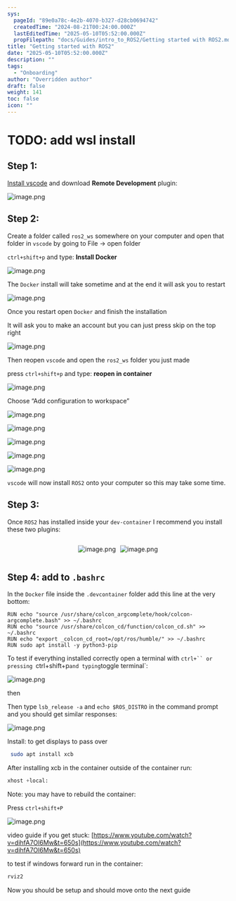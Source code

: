 ```yaml
---
sys:
  pageId: "89e0a78c-4e2b-4070-b327-d28cb0694742"
  createdTime: "2024-08-21T00:24:00.000Z"
  lastEditedTime: "2025-05-10T05:52:00.000Z"
  propFilepath: "docs/Guides/intro_to_ROS2/Getting started with ROS2.md"
title: "Getting started with ROS2"
date: "2025-05-10T05:52:00.000Z"
description: ""
tags:
  - "Onboarding"
author: "Overridden author"
draft: false
weight: 141
toc: false
icon: ""
---
```


# TODO: add wsl install

## Step 1:

[Install vscode](https://code.visualstudio.com/download) and download **Remote Development** plugin:

![image.png](https://prod-files-secure.s3.us-west-2.amazonaws.com/d518164a-d88e-44d1-a4ee-3adb3bd8bce0/efb52993-1881-4a40-b95e-6f020334f022/image.png?X-Amz-Algorithm=AWS4-HMAC-SHA256&X-Amz-Content-Sha256=UNSIGNED-PAYLOAD&X-Amz-Credential=ASIAZI2LB466SL2TIHU2%2F20250528%2Fus-west-2%2Fs3%2Faws4_request&X-Amz-Date=20250528T061305Z&X-Amz-Expires=3600&X-Amz-Security-Token=IQoJb3JpZ2luX2VjEKb%2F%2F%2F%2F%2F%2F%2F%2F%2F%2FwEaCXVzLXdlc3QtMiJHMEUCIBHMpPq%2Fe3kiRYaUPDadr2waTDbvaolSI7C3zh6k173IAiEApNtdrOWakxEsq6kXB1D9ujw3VdsV8qL%2BeNH3ReVNsxYq%2FwMIbxAAGgw2Mzc0MjMxODM4MDUiDGOS3M2VnTtoFEy3gircA9SwzuTofLMBk5YlYIzSio6clTeiSD%2BTCFHzAhDw2k1z8hlQp3IV2uTrxVHWVvtnbh3BovNm7yDljIXRve6bG%2BB9VoHz2%2Fk2KbFAs66FunEbQKehNBnv4YOrkuKRQ2wvWeXiB5Pviuz1KS%2BZhvS%2FovgrWANluPsQAFctDQqz6RrpF6PT0MAo3%2FcuInag6FzOehIcHorR0q4Xl%2B3dfLYQu9htWN%2B8sRFW9fWkH%2BX%2FevJn3qeDHu6UromL51AbX5DTnFCXiivLh4V%2FHYskJH6Y8JWYnaRJfhjzW3bke3EVF%2BzZQ5cO8U82EW1sbLl0n4Fi9JWiRVUpK9LKsaqAQFfW2H9guuGm%2FSFo2a6RxGG4NSn3JaTln%2F35vkGoQrMOHLVZsxJ6RDjz0c5jnZV5ycPwmUtVrP%2BFViJ3bHWnrGfvy1GvArMMEoJFT3RbNzKoVb1JYHvXco4qkprzxNvoaezfYd5Khl3SwVvJU2lJYfSwEGu7y29w9m7fbEAIsgDbS8KaA3mSW0sg%2Brn%2FHERVES57wL8qlsZMnEZGr133iVUtVOn0GBem9rKS8z1MBBmUjZX4DxP9e5UhdMeb%2FVSQO0gTVh%2BXOKa2YaMmD%2FfgyVHitMt4SBKdWJKKoZOVs%2BLDMMbE2sEGOqUBWPtr%2BLqFIYFOtiawOhWyDx97cfgHqbzRvnOJ6EXVub9Se83sqZiVQBJ36eTTd6eSJPALRY%2BO5lXX6JbCIa5Iop6Snq51HuTC7c33uHJipOpvfTgPAgS02sOwOJmYFLSUWOFEd6HagjK3QB18IGtiCR5XGsGgtbM5wei%2BrmvuGLzTSI1F1ZVtM6IVi%2FFIBMMNEEKdPPVpYks1myMhNcL1EjwTsZJs&X-Amz-Signature=4c718b6cd6e37c40f77bd6bb8336489fff3bea7e7e6afef122e6e01a55da9f19&X-Amz-SignedHeaders=host&x-id=GetObject)

## Step 2:

Create a folder called `ros2_ws` somewhere on your computer and open that folder in `vscode` by going to File → open folder 

`ctrl+shift+p` and type: **Install Docker**

![image.png](https://prod-files-secure.s3.us-west-2.amazonaws.com/d518164a-d88e-44d1-a4ee-3adb3bd8bce0/2269dc0e-1cd5-47ff-bceb-c04ad9b2eab0/image.png?X-Amz-Algorithm=AWS4-HMAC-SHA256&X-Amz-Content-Sha256=UNSIGNED-PAYLOAD&X-Amz-Credential=ASIAZI2LB466SL2TIHU2%2F20250528%2Fus-west-2%2Fs3%2Faws4_request&X-Amz-Date=20250528T061305Z&X-Amz-Expires=3600&X-Amz-Security-Token=IQoJb3JpZ2luX2VjEKb%2F%2F%2F%2F%2F%2F%2F%2F%2F%2FwEaCXVzLXdlc3QtMiJHMEUCIBHMpPq%2Fe3kiRYaUPDadr2waTDbvaolSI7C3zh6k173IAiEApNtdrOWakxEsq6kXB1D9ujw3VdsV8qL%2BeNH3ReVNsxYq%2FwMIbxAAGgw2Mzc0MjMxODM4MDUiDGOS3M2VnTtoFEy3gircA9SwzuTofLMBk5YlYIzSio6clTeiSD%2BTCFHzAhDw2k1z8hlQp3IV2uTrxVHWVvtnbh3BovNm7yDljIXRve6bG%2BB9VoHz2%2Fk2KbFAs66FunEbQKehNBnv4YOrkuKRQ2wvWeXiB5Pviuz1KS%2BZhvS%2FovgrWANluPsQAFctDQqz6RrpF6PT0MAo3%2FcuInag6FzOehIcHorR0q4Xl%2B3dfLYQu9htWN%2B8sRFW9fWkH%2BX%2FevJn3qeDHu6UromL51AbX5DTnFCXiivLh4V%2FHYskJH6Y8JWYnaRJfhjzW3bke3EVF%2BzZQ5cO8U82EW1sbLl0n4Fi9JWiRVUpK9LKsaqAQFfW2H9guuGm%2FSFo2a6RxGG4NSn3JaTln%2F35vkGoQrMOHLVZsxJ6RDjz0c5jnZV5ycPwmUtVrP%2BFViJ3bHWnrGfvy1GvArMMEoJFT3RbNzKoVb1JYHvXco4qkprzxNvoaezfYd5Khl3SwVvJU2lJYfSwEGu7y29w9m7fbEAIsgDbS8KaA3mSW0sg%2Brn%2FHERVES57wL8qlsZMnEZGr133iVUtVOn0GBem9rKS8z1MBBmUjZX4DxP9e5UhdMeb%2FVSQO0gTVh%2BXOKa2YaMmD%2FfgyVHitMt4SBKdWJKKoZOVs%2BLDMMbE2sEGOqUBWPtr%2BLqFIYFOtiawOhWyDx97cfgHqbzRvnOJ6EXVub9Se83sqZiVQBJ36eTTd6eSJPALRY%2BO5lXX6JbCIa5Iop6Snq51HuTC7c33uHJipOpvfTgPAgS02sOwOJmYFLSUWOFEd6HagjK3QB18IGtiCR5XGsGgtbM5wei%2BrmvuGLzTSI1F1ZVtM6IVi%2FFIBMMNEEKdPPVpYks1myMhNcL1EjwTsZJs&X-Amz-Signature=707ffd66d7d06b74c302ce7c7ac0a2ab5c174a56547da141804a71c2031d8297&X-Amz-SignedHeaders=host&x-id=GetObject)

The `Docker` install will take sometime and at the end it will ask you to restart

![image.png](https://prod-files-secure.s3.us-west-2.amazonaws.com/d518164a-d88e-44d1-a4ee-3adb3bd8bce0/ed233f78-be33-4b1f-b89c-9c346c0e961e/image.png?X-Amz-Algorithm=AWS4-HMAC-SHA256&X-Amz-Content-Sha256=UNSIGNED-PAYLOAD&X-Amz-Credential=ASIAZI2LB466SL2TIHU2%2F20250528%2Fus-west-2%2Fs3%2Faws4_request&X-Amz-Date=20250528T061305Z&X-Amz-Expires=3600&X-Amz-Security-Token=IQoJb3JpZ2luX2VjEKb%2F%2F%2F%2F%2F%2F%2F%2F%2F%2FwEaCXVzLXdlc3QtMiJHMEUCIBHMpPq%2Fe3kiRYaUPDadr2waTDbvaolSI7C3zh6k173IAiEApNtdrOWakxEsq6kXB1D9ujw3VdsV8qL%2BeNH3ReVNsxYq%2FwMIbxAAGgw2Mzc0MjMxODM4MDUiDGOS3M2VnTtoFEy3gircA9SwzuTofLMBk5YlYIzSio6clTeiSD%2BTCFHzAhDw2k1z8hlQp3IV2uTrxVHWVvtnbh3BovNm7yDljIXRve6bG%2BB9VoHz2%2Fk2KbFAs66FunEbQKehNBnv4YOrkuKRQ2wvWeXiB5Pviuz1KS%2BZhvS%2FovgrWANluPsQAFctDQqz6RrpF6PT0MAo3%2FcuInag6FzOehIcHorR0q4Xl%2B3dfLYQu9htWN%2B8sRFW9fWkH%2BX%2FevJn3qeDHu6UromL51AbX5DTnFCXiivLh4V%2FHYskJH6Y8JWYnaRJfhjzW3bke3EVF%2BzZQ5cO8U82EW1sbLl0n4Fi9JWiRVUpK9LKsaqAQFfW2H9guuGm%2FSFo2a6RxGG4NSn3JaTln%2F35vkGoQrMOHLVZsxJ6RDjz0c5jnZV5ycPwmUtVrP%2BFViJ3bHWnrGfvy1GvArMMEoJFT3RbNzKoVb1JYHvXco4qkprzxNvoaezfYd5Khl3SwVvJU2lJYfSwEGu7y29w9m7fbEAIsgDbS8KaA3mSW0sg%2Brn%2FHERVES57wL8qlsZMnEZGr133iVUtVOn0GBem9rKS8z1MBBmUjZX4DxP9e5UhdMeb%2FVSQO0gTVh%2BXOKa2YaMmD%2FfgyVHitMt4SBKdWJKKoZOVs%2BLDMMbE2sEGOqUBWPtr%2BLqFIYFOtiawOhWyDx97cfgHqbzRvnOJ6EXVub9Se83sqZiVQBJ36eTTd6eSJPALRY%2BO5lXX6JbCIa5Iop6Snq51HuTC7c33uHJipOpvfTgPAgS02sOwOJmYFLSUWOFEd6HagjK3QB18IGtiCR5XGsGgtbM5wei%2BrmvuGLzTSI1F1ZVtM6IVi%2FFIBMMNEEKdPPVpYks1myMhNcL1EjwTsZJs&X-Amz-Signature=6baab8d9217b14b0e245d2499444a717b95a4f698082152ae1e950d55fe72076&X-Amz-SignedHeaders=host&x-id=GetObject)

Once you restart open `Docker` and finish the installation

It will ask you to make an account but you can just press skip on the top right

![image.png](https://prod-files-secure.s3.us-west-2.amazonaws.com/d518164a-d88e-44d1-a4ee-3adb3bd8bce0/21010ad9-1659-4fd9-9f59-9932a09b2a3d/image.png?X-Amz-Algorithm=AWS4-HMAC-SHA256&X-Amz-Content-Sha256=UNSIGNED-PAYLOAD&X-Amz-Credential=ASIAZI2LB466SL2TIHU2%2F20250528%2Fus-west-2%2Fs3%2Faws4_request&X-Amz-Date=20250528T061305Z&X-Amz-Expires=3600&X-Amz-Security-Token=IQoJb3JpZ2luX2VjEKb%2F%2F%2F%2F%2F%2F%2F%2F%2F%2FwEaCXVzLXdlc3QtMiJHMEUCIBHMpPq%2Fe3kiRYaUPDadr2waTDbvaolSI7C3zh6k173IAiEApNtdrOWakxEsq6kXB1D9ujw3VdsV8qL%2BeNH3ReVNsxYq%2FwMIbxAAGgw2Mzc0MjMxODM4MDUiDGOS3M2VnTtoFEy3gircA9SwzuTofLMBk5YlYIzSio6clTeiSD%2BTCFHzAhDw2k1z8hlQp3IV2uTrxVHWVvtnbh3BovNm7yDljIXRve6bG%2BB9VoHz2%2Fk2KbFAs66FunEbQKehNBnv4YOrkuKRQ2wvWeXiB5Pviuz1KS%2BZhvS%2FovgrWANluPsQAFctDQqz6RrpF6PT0MAo3%2FcuInag6FzOehIcHorR0q4Xl%2B3dfLYQu9htWN%2B8sRFW9fWkH%2BX%2FevJn3qeDHu6UromL51AbX5DTnFCXiivLh4V%2FHYskJH6Y8JWYnaRJfhjzW3bke3EVF%2BzZQ5cO8U82EW1sbLl0n4Fi9JWiRVUpK9LKsaqAQFfW2H9guuGm%2FSFo2a6RxGG4NSn3JaTln%2F35vkGoQrMOHLVZsxJ6RDjz0c5jnZV5ycPwmUtVrP%2BFViJ3bHWnrGfvy1GvArMMEoJFT3RbNzKoVb1JYHvXco4qkprzxNvoaezfYd5Khl3SwVvJU2lJYfSwEGu7y29w9m7fbEAIsgDbS8KaA3mSW0sg%2Brn%2FHERVES57wL8qlsZMnEZGr133iVUtVOn0GBem9rKS8z1MBBmUjZX4DxP9e5UhdMeb%2FVSQO0gTVh%2BXOKa2YaMmD%2FfgyVHitMt4SBKdWJKKoZOVs%2BLDMMbE2sEGOqUBWPtr%2BLqFIYFOtiawOhWyDx97cfgHqbzRvnOJ6EXVub9Se83sqZiVQBJ36eTTd6eSJPALRY%2BO5lXX6JbCIa5Iop6Snq51HuTC7c33uHJipOpvfTgPAgS02sOwOJmYFLSUWOFEd6HagjK3QB18IGtiCR5XGsGgtbM5wei%2BrmvuGLzTSI1F1ZVtM6IVi%2FFIBMMNEEKdPPVpYks1myMhNcL1EjwTsZJs&X-Amz-Signature=e10a89027a52a885b006e470806accc6ffc56e2575aedb703b53080d80345897&X-Amz-SignedHeaders=host&x-id=GetObject)

Then reopen `vscode` and open the `ros2_ws` folder you just made

press `ctrl+shift+p` and type: **reopen in container**

![image.png](https://prod-files-secure.s3.us-west-2.amazonaws.com/d518164a-d88e-44d1-a4ee-3adb3bd8bce0/4e93b8c2-41ad-488c-8095-c74205196118/image.png?X-Amz-Algorithm=AWS4-HMAC-SHA256&X-Amz-Content-Sha256=UNSIGNED-PAYLOAD&X-Amz-Credential=ASIAZI2LB466SL2TIHU2%2F20250528%2Fus-west-2%2Fs3%2Faws4_request&X-Amz-Date=20250528T061305Z&X-Amz-Expires=3600&X-Amz-Security-Token=IQoJb3JpZ2luX2VjEKb%2F%2F%2F%2F%2F%2F%2F%2F%2F%2FwEaCXVzLXdlc3QtMiJHMEUCIBHMpPq%2Fe3kiRYaUPDadr2waTDbvaolSI7C3zh6k173IAiEApNtdrOWakxEsq6kXB1D9ujw3VdsV8qL%2BeNH3ReVNsxYq%2FwMIbxAAGgw2Mzc0MjMxODM4MDUiDGOS3M2VnTtoFEy3gircA9SwzuTofLMBk5YlYIzSio6clTeiSD%2BTCFHzAhDw2k1z8hlQp3IV2uTrxVHWVvtnbh3BovNm7yDljIXRve6bG%2BB9VoHz2%2Fk2KbFAs66FunEbQKehNBnv4YOrkuKRQ2wvWeXiB5Pviuz1KS%2BZhvS%2FovgrWANluPsQAFctDQqz6RrpF6PT0MAo3%2FcuInag6FzOehIcHorR0q4Xl%2B3dfLYQu9htWN%2B8sRFW9fWkH%2BX%2FevJn3qeDHu6UromL51AbX5DTnFCXiivLh4V%2FHYskJH6Y8JWYnaRJfhjzW3bke3EVF%2BzZQ5cO8U82EW1sbLl0n4Fi9JWiRVUpK9LKsaqAQFfW2H9guuGm%2FSFo2a6RxGG4NSn3JaTln%2F35vkGoQrMOHLVZsxJ6RDjz0c5jnZV5ycPwmUtVrP%2BFViJ3bHWnrGfvy1GvArMMEoJFT3RbNzKoVb1JYHvXco4qkprzxNvoaezfYd5Khl3SwVvJU2lJYfSwEGu7y29w9m7fbEAIsgDbS8KaA3mSW0sg%2Brn%2FHERVES57wL8qlsZMnEZGr133iVUtVOn0GBem9rKS8z1MBBmUjZX4DxP9e5UhdMeb%2FVSQO0gTVh%2BXOKa2YaMmD%2FfgyVHitMt4SBKdWJKKoZOVs%2BLDMMbE2sEGOqUBWPtr%2BLqFIYFOtiawOhWyDx97cfgHqbzRvnOJ6EXVub9Se83sqZiVQBJ36eTTd6eSJPALRY%2BO5lXX6JbCIa5Iop6Snq51HuTC7c33uHJipOpvfTgPAgS02sOwOJmYFLSUWOFEd6HagjK3QB18IGtiCR5XGsGgtbM5wei%2BrmvuGLzTSI1F1ZVtM6IVi%2FFIBMMNEEKdPPVpYks1myMhNcL1EjwTsZJs&X-Amz-Signature=29c3e2e5ba8558722583352d48db44a5ab5b9db14424daa935d85e40ba329dce&X-Amz-SignedHeaders=host&x-id=GetObject)

Choose “Add configuration to workspace”

![image.png](https://prod-files-secure.s3.us-west-2.amazonaws.com/d518164a-d88e-44d1-a4ee-3adb3bd8bce0/9560b282-5060-4989-ba37-97e7b2c22476/image.png?X-Amz-Algorithm=AWS4-HMAC-SHA256&X-Amz-Content-Sha256=UNSIGNED-PAYLOAD&X-Amz-Credential=ASIAZI2LB466SL2TIHU2%2F20250528%2Fus-west-2%2Fs3%2Faws4_request&X-Amz-Date=20250528T061305Z&X-Amz-Expires=3600&X-Amz-Security-Token=IQoJb3JpZ2luX2VjEKb%2F%2F%2F%2F%2F%2F%2F%2F%2F%2FwEaCXVzLXdlc3QtMiJHMEUCIBHMpPq%2Fe3kiRYaUPDadr2waTDbvaolSI7C3zh6k173IAiEApNtdrOWakxEsq6kXB1D9ujw3VdsV8qL%2BeNH3ReVNsxYq%2FwMIbxAAGgw2Mzc0MjMxODM4MDUiDGOS3M2VnTtoFEy3gircA9SwzuTofLMBk5YlYIzSio6clTeiSD%2BTCFHzAhDw2k1z8hlQp3IV2uTrxVHWVvtnbh3BovNm7yDljIXRve6bG%2BB9VoHz2%2Fk2KbFAs66FunEbQKehNBnv4YOrkuKRQ2wvWeXiB5Pviuz1KS%2BZhvS%2FovgrWANluPsQAFctDQqz6RrpF6PT0MAo3%2FcuInag6FzOehIcHorR0q4Xl%2B3dfLYQu9htWN%2B8sRFW9fWkH%2BX%2FevJn3qeDHu6UromL51AbX5DTnFCXiivLh4V%2FHYskJH6Y8JWYnaRJfhjzW3bke3EVF%2BzZQ5cO8U82EW1sbLl0n4Fi9JWiRVUpK9LKsaqAQFfW2H9guuGm%2FSFo2a6RxGG4NSn3JaTln%2F35vkGoQrMOHLVZsxJ6RDjz0c5jnZV5ycPwmUtVrP%2BFViJ3bHWnrGfvy1GvArMMEoJFT3RbNzKoVb1JYHvXco4qkprzxNvoaezfYd5Khl3SwVvJU2lJYfSwEGu7y29w9m7fbEAIsgDbS8KaA3mSW0sg%2Brn%2FHERVES57wL8qlsZMnEZGr133iVUtVOn0GBem9rKS8z1MBBmUjZX4DxP9e5UhdMeb%2FVSQO0gTVh%2BXOKa2YaMmD%2FfgyVHitMt4SBKdWJKKoZOVs%2BLDMMbE2sEGOqUBWPtr%2BLqFIYFOtiawOhWyDx97cfgHqbzRvnOJ6EXVub9Se83sqZiVQBJ36eTTd6eSJPALRY%2BO5lXX6JbCIa5Iop6Snq51HuTC7c33uHJipOpvfTgPAgS02sOwOJmYFLSUWOFEd6HagjK3QB18IGtiCR5XGsGgtbM5wei%2BrmvuGLzTSI1F1ZVtM6IVi%2FFIBMMNEEKdPPVpYks1myMhNcL1EjwTsZJs&X-Amz-Signature=81bc6fa71713b9d7a2dea58480300da0330f5154aafcfe2b0995d3be3d56b5ad&X-Amz-SignedHeaders=host&x-id=GetObject)

![image.png](https://prod-files-secure.s3.us-west-2.amazonaws.com/d518164a-d88e-44d1-a4ee-3adb3bd8bce0/2ee63f81-886b-48e8-a553-dc6e5eac99e4/image.png?X-Amz-Algorithm=AWS4-HMAC-SHA256&X-Amz-Content-Sha256=UNSIGNED-PAYLOAD&X-Amz-Credential=ASIAZI2LB466SL2TIHU2%2F20250528%2Fus-west-2%2Fs3%2Faws4_request&X-Amz-Date=20250528T061305Z&X-Amz-Expires=3600&X-Amz-Security-Token=IQoJb3JpZ2luX2VjEKb%2F%2F%2F%2F%2F%2F%2F%2F%2F%2FwEaCXVzLXdlc3QtMiJHMEUCIBHMpPq%2Fe3kiRYaUPDadr2waTDbvaolSI7C3zh6k173IAiEApNtdrOWakxEsq6kXB1D9ujw3VdsV8qL%2BeNH3ReVNsxYq%2FwMIbxAAGgw2Mzc0MjMxODM4MDUiDGOS3M2VnTtoFEy3gircA9SwzuTofLMBk5YlYIzSio6clTeiSD%2BTCFHzAhDw2k1z8hlQp3IV2uTrxVHWVvtnbh3BovNm7yDljIXRve6bG%2BB9VoHz2%2Fk2KbFAs66FunEbQKehNBnv4YOrkuKRQ2wvWeXiB5Pviuz1KS%2BZhvS%2FovgrWANluPsQAFctDQqz6RrpF6PT0MAo3%2FcuInag6FzOehIcHorR0q4Xl%2B3dfLYQu9htWN%2B8sRFW9fWkH%2BX%2FevJn3qeDHu6UromL51AbX5DTnFCXiivLh4V%2FHYskJH6Y8JWYnaRJfhjzW3bke3EVF%2BzZQ5cO8U82EW1sbLl0n4Fi9JWiRVUpK9LKsaqAQFfW2H9guuGm%2FSFo2a6RxGG4NSn3JaTln%2F35vkGoQrMOHLVZsxJ6RDjz0c5jnZV5ycPwmUtVrP%2BFViJ3bHWnrGfvy1GvArMMEoJFT3RbNzKoVb1JYHvXco4qkprzxNvoaezfYd5Khl3SwVvJU2lJYfSwEGu7y29w9m7fbEAIsgDbS8KaA3mSW0sg%2Brn%2FHERVES57wL8qlsZMnEZGr133iVUtVOn0GBem9rKS8z1MBBmUjZX4DxP9e5UhdMeb%2FVSQO0gTVh%2BXOKa2YaMmD%2FfgyVHitMt4SBKdWJKKoZOVs%2BLDMMbE2sEGOqUBWPtr%2BLqFIYFOtiawOhWyDx97cfgHqbzRvnOJ6EXVub9Se83sqZiVQBJ36eTTd6eSJPALRY%2BO5lXX6JbCIa5Iop6Snq51HuTC7c33uHJipOpvfTgPAgS02sOwOJmYFLSUWOFEd6HagjK3QB18IGtiCR5XGsGgtbM5wei%2BrmvuGLzTSI1F1ZVtM6IVi%2FFIBMMNEEKdPPVpYks1myMhNcL1EjwTsZJs&X-Amz-Signature=fb4988e368b0868a086d552456c20416c163225f981a87f6b356426b97b054c0&X-Amz-SignedHeaders=host&x-id=GetObject)

![image.png](https://prod-files-secure.s3.us-west-2.amazonaws.com/d518164a-d88e-44d1-a4ee-3adb3bd8bce0/ae1580b2-b048-407e-aed9-b584224a7a04/image.png?X-Amz-Algorithm=AWS4-HMAC-SHA256&X-Amz-Content-Sha256=UNSIGNED-PAYLOAD&X-Amz-Credential=ASIAZI2LB466SL2TIHU2%2F20250528%2Fus-west-2%2Fs3%2Faws4_request&X-Amz-Date=20250528T061305Z&X-Amz-Expires=3600&X-Amz-Security-Token=IQoJb3JpZ2luX2VjEKb%2F%2F%2F%2F%2F%2F%2F%2F%2F%2FwEaCXVzLXdlc3QtMiJHMEUCIBHMpPq%2Fe3kiRYaUPDadr2waTDbvaolSI7C3zh6k173IAiEApNtdrOWakxEsq6kXB1D9ujw3VdsV8qL%2BeNH3ReVNsxYq%2FwMIbxAAGgw2Mzc0MjMxODM4MDUiDGOS3M2VnTtoFEy3gircA9SwzuTofLMBk5YlYIzSio6clTeiSD%2BTCFHzAhDw2k1z8hlQp3IV2uTrxVHWVvtnbh3BovNm7yDljIXRve6bG%2BB9VoHz2%2Fk2KbFAs66FunEbQKehNBnv4YOrkuKRQ2wvWeXiB5Pviuz1KS%2BZhvS%2FovgrWANluPsQAFctDQqz6RrpF6PT0MAo3%2FcuInag6FzOehIcHorR0q4Xl%2B3dfLYQu9htWN%2B8sRFW9fWkH%2BX%2FevJn3qeDHu6UromL51AbX5DTnFCXiivLh4V%2FHYskJH6Y8JWYnaRJfhjzW3bke3EVF%2BzZQ5cO8U82EW1sbLl0n4Fi9JWiRVUpK9LKsaqAQFfW2H9guuGm%2FSFo2a6RxGG4NSn3JaTln%2F35vkGoQrMOHLVZsxJ6RDjz0c5jnZV5ycPwmUtVrP%2BFViJ3bHWnrGfvy1GvArMMEoJFT3RbNzKoVb1JYHvXco4qkprzxNvoaezfYd5Khl3SwVvJU2lJYfSwEGu7y29w9m7fbEAIsgDbS8KaA3mSW0sg%2Brn%2FHERVES57wL8qlsZMnEZGr133iVUtVOn0GBem9rKS8z1MBBmUjZX4DxP9e5UhdMeb%2FVSQO0gTVh%2BXOKa2YaMmD%2FfgyVHitMt4SBKdWJKKoZOVs%2BLDMMbE2sEGOqUBWPtr%2BLqFIYFOtiawOhWyDx97cfgHqbzRvnOJ6EXVub9Se83sqZiVQBJ36eTTd6eSJPALRY%2BO5lXX6JbCIa5Iop6Snq51HuTC7c33uHJipOpvfTgPAgS02sOwOJmYFLSUWOFEd6HagjK3QB18IGtiCR5XGsGgtbM5wei%2BrmvuGLzTSI1F1ZVtM6IVi%2FFIBMMNEEKdPPVpYks1myMhNcL1EjwTsZJs&X-Amz-Signature=cbbcd62ca444e0ecb1d9dca9db608528b0909f38fd8e3665257dfd3ea39e2b7e&X-Amz-SignedHeaders=host&x-id=GetObject)

![image.png](https://prod-files-secure.s3.us-west-2.amazonaws.com/d518164a-d88e-44d1-a4ee-3adb3bd8bce0/53255b28-f75e-430f-b9e3-c0ac8577e42b/image.png?X-Amz-Algorithm=AWS4-HMAC-SHA256&X-Amz-Content-Sha256=UNSIGNED-PAYLOAD&X-Amz-Credential=ASIAZI2LB466SL2TIHU2%2F20250528%2Fus-west-2%2Fs3%2Faws4_request&X-Amz-Date=20250528T061305Z&X-Amz-Expires=3600&X-Amz-Security-Token=IQoJb3JpZ2luX2VjEKb%2F%2F%2F%2F%2F%2F%2F%2F%2F%2FwEaCXVzLXdlc3QtMiJHMEUCIBHMpPq%2Fe3kiRYaUPDadr2waTDbvaolSI7C3zh6k173IAiEApNtdrOWakxEsq6kXB1D9ujw3VdsV8qL%2BeNH3ReVNsxYq%2FwMIbxAAGgw2Mzc0MjMxODM4MDUiDGOS3M2VnTtoFEy3gircA9SwzuTofLMBk5YlYIzSio6clTeiSD%2BTCFHzAhDw2k1z8hlQp3IV2uTrxVHWVvtnbh3BovNm7yDljIXRve6bG%2BB9VoHz2%2Fk2KbFAs66FunEbQKehNBnv4YOrkuKRQ2wvWeXiB5Pviuz1KS%2BZhvS%2FovgrWANluPsQAFctDQqz6RrpF6PT0MAo3%2FcuInag6FzOehIcHorR0q4Xl%2B3dfLYQu9htWN%2B8sRFW9fWkH%2BX%2FevJn3qeDHu6UromL51AbX5DTnFCXiivLh4V%2FHYskJH6Y8JWYnaRJfhjzW3bke3EVF%2BzZQ5cO8U82EW1sbLl0n4Fi9JWiRVUpK9LKsaqAQFfW2H9guuGm%2FSFo2a6RxGG4NSn3JaTln%2F35vkGoQrMOHLVZsxJ6RDjz0c5jnZV5ycPwmUtVrP%2BFViJ3bHWnrGfvy1GvArMMEoJFT3RbNzKoVb1JYHvXco4qkprzxNvoaezfYd5Khl3SwVvJU2lJYfSwEGu7y29w9m7fbEAIsgDbS8KaA3mSW0sg%2Brn%2FHERVES57wL8qlsZMnEZGr133iVUtVOn0GBem9rKS8z1MBBmUjZX4DxP9e5UhdMeb%2FVSQO0gTVh%2BXOKa2YaMmD%2FfgyVHitMt4SBKdWJKKoZOVs%2BLDMMbE2sEGOqUBWPtr%2BLqFIYFOtiawOhWyDx97cfgHqbzRvnOJ6EXVub9Se83sqZiVQBJ36eTTd6eSJPALRY%2BO5lXX6JbCIa5Iop6Snq51HuTC7c33uHJipOpvfTgPAgS02sOwOJmYFLSUWOFEd6HagjK3QB18IGtiCR5XGsGgtbM5wei%2BrmvuGLzTSI1F1ZVtM6IVi%2FFIBMMNEEKdPPVpYks1myMhNcL1EjwTsZJs&X-Amz-Signature=e11addf0fa1d6416c690a06afa6a269356b55b1ec37e7b80d111aa5a60eb11a2&X-Amz-SignedHeaders=host&x-id=GetObject)

![image.png](https://prod-files-secure.s3.us-west-2.amazonaws.com/d518164a-d88e-44d1-a4ee-3adb3bd8bce0/7c562767-5af9-4ffb-97d1-327bcdf4ee00/image.png?X-Amz-Algorithm=AWS4-HMAC-SHA256&X-Amz-Content-Sha256=UNSIGNED-PAYLOAD&X-Amz-Credential=ASIAZI2LB466SL2TIHU2%2F20250528%2Fus-west-2%2Fs3%2Faws4_request&X-Amz-Date=20250528T061305Z&X-Amz-Expires=3600&X-Amz-Security-Token=IQoJb3JpZ2luX2VjEKb%2F%2F%2F%2F%2F%2F%2F%2F%2F%2FwEaCXVzLXdlc3QtMiJHMEUCIBHMpPq%2Fe3kiRYaUPDadr2waTDbvaolSI7C3zh6k173IAiEApNtdrOWakxEsq6kXB1D9ujw3VdsV8qL%2BeNH3ReVNsxYq%2FwMIbxAAGgw2Mzc0MjMxODM4MDUiDGOS3M2VnTtoFEy3gircA9SwzuTofLMBk5YlYIzSio6clTeiSD%2BTCFHzAhDw2k1z8hlQp3IV2uTrxVHWVvtnbh3BovNm7yDljIXRve6bG%2BB9VoHz2%2Fk2KbFAs66FunEbQKehNBnv4YOrkuKRQ2wvWeXiB5Pviuz1KS%2BZhvS%2FovgrWANluPsQAFctDQqz6RrpF6PT0MAo3%2FcuInag6FzOehIcHorR0q4Xl%2B3dfLYQu9htWN%2B8sRFW9fWkH%2BX%2FevJn3qeDHu6UromL51AbX5DTnFCXiivLh4V%2FHYskJH6Y8JWYnaRJfhjzW3bke3EVF%2BzZQ5cO8U82EW1sbLl0n4Fi9JWiRVUpK9LKsaqAQFfW2H9guuGm%2FSFo2a6RxGG4NSn3JaTln%2F35vkGoQrMOHLVZsxJ6RDjz0c5jnZV5ycPwmUtVrP%2BFViJ3bHWnrGfvy1GvArMMEoJFT3RbNzKoVb1JYHvXco4qkprzxNvoaezfYd5Khl3SwVvJU2lJYfSwEGu7y29w9m7fbEAIsgDbS8KaA3mSW0sg%2Brn%2FHERVES57wL8qlsZMnEZGr133iVUtVOn0GBem9rKS8z1MBBmUjZX4DxP9e5UhdMeb%2FVSQO0gTVh%2BXOKa2YaMmD%2FfgyVHitMt4SBKdWJKKoZOVs%2BLDMMbE2sEGOqUBWPtr%2BLqFIYFOtiawOhWyDx97cfgHqbzRvnOJ6EXVub9Se83sqZiVQBJ36eTTd6eSJPALRY%2BO5lXX6JbCIa5Iop6Snq51HuTC7c33uHJipOpvfTgPAgS02sOwOJmYFLSUWOFEd6HagjK3QB18IGtiCR5XGsGgtbM5wei%2BrmvuGLzTSI1F1ZVtM6IVi%2FFIBMMNEEKdPPVpYks1myMhNcL1EjwTsZJs&X-Amz-Signature=5a9ff064d6c33aa32d33b222ffc2b1784a2e9944951586ad5f17910d9db9a9ab&X-Amz-SignedHeaders=host&x-id=GetObject)

`vscode` will now install `ROS2` onto your computer so this may take some time.

## Step 3:

Once `ROS2` has installed inside your `dev-container` I recommend you install these two plugins:

<div style="display: flex;flex-direction: row; column-gap:10px; max-width: 630px;justify-content: center;">
<div>

![image.png](https://prod-files-secure.s3.us-west-2.amazonaws.com/d518164a-d88e-44d1-a4ee-3adb3bd8bce0/3fc3d550-5a54-4ba1-ba6b-faa01cdb7369/image.png?X-Amz-Algorithm=AWS4-HMAC-SHA256&X-Amz-Content-Sha256=UNSIGNED-PAYLOAD&X-Amz-Credential=ASIAZI2LB4665F56WFRR%2F20250528%2Fus-west-2%2Fs3%2Faws4_request&X-Amz-Date=20250528T061309Z&X-Amz-Expires=3600&X-Amz-Security-Token=IQoJb3JpZ2luX2VjEKb%2F%2F%2F%2F%2F%2F%2F%2F%2F%2FwEaCXVzLXdlc3QtMiJHMEUCIEykS01plYqVaqf46yaBeK419l7EZnihF7lcFPQKCunpAiEAl%2FW6r1Zvf90GCpvsQQ26IvJeNZO2tYX11rLrk8p1A%2BYq%2FwMIbxAAGgw2Mzc0MjMxODM4MDUiDHYGiFhb5C0ld4ySGSrcA20TK%2FdkVeLOvinTOA2XcXV9ewlmj9pN1CNqsLqJ9YUeVtx17N7hcPv4fErjmy9NURqM49nNY0hCGdcZbpFSjD0oVZImwSez6apSE1390AYtR7zkwH%2B3XqRI8gU%2FAGX0%2BmXCEeLj0qtIgAU4TuZk3jeSh%2FY%2Fvvhgb%2Fl4Fnb9r8aqfA%2FYVE0rdzakZtwy68t2fRBOerUr39FbXXXaDLVDgAEw2U%2FALTyC4MREDA1Wj%2BtQ7KEgOUZAJOKybrV2dWaMc9BaTRgASiX%2FEzdljf4rWCI5dMv6fJ1BhsekbyglfamknbZjBCsiMcM%2FDu%2FESCxEsAlwXps99WbT5eDyF9TYFgOqECtGJHpmHHbNiVwyEFmn9hEDzICzdDEj9kykTYN89cPnp3BXLZMtEsj1vmwfTTsjw5cmsDC0pnqWstPCBXlO9TQZ4adY2dXAMoJlmtsc4Gt5qQJnzP2D4un3DdcSH0FNEg7rFC8QTUsUiTop3GqAAEIrRZa1lQgcdO6epNqeFqP4%2F%2FWkbXGDUDkeDV0sLhpTbom9%2F63k8jNzU44YC0xdPz8cWUMq15swLHsnxOyRY5TCaq3GvZPyHuOTnxvmLMWwJwjh2b1mMdVGVIhx83Er4gmCBpRC%2BsUBlpKdMLLD2sEGOqUB0WuVvrk2urPYOrn8QAOxzjDaB0p0igcnR%2FuCKbsrgqVPodNL%2BWXECaVhmroHUVSqW1D4WNT9oMKfcXxzU0B9spC9G3VCFuHBEGWWucSAwp4Ut1mg%2BrrrMthATyKDrqQ84PDRvqoayG425u7RRecl6nzABAFVgIozxLvYN6oaLYzmI5RmouO99xRQ55tPg8b8EYqF2eoOSOrAjiNoJO2aDp%2FIEoyu&X-Amz-Signature=71dba471560b453cc34ecacf8cb36d58c52931130d760fed20df3563ce21c99d&X-Amz-SignedHeaders=host&x-id=GetObject)

</div>
<div>

![image.png](https://prod-files-secure.s3.us-west-2.amazonaws.com/d518164a-d88e-44d1-a4ee-3adb3bd8bce0/d994cc66-13c2-4093-a5a3-f84cf4601a82/image.png?X-Amz-Algorithm=AWS4-HMAC-SHA256&X-Amz-Content-Sha256=UNSIGNED-PAYLOAD&X-Amz-Credential=ASIAZI2LB466TQM7GOVH%2F20250528%2Fus-west-2%2Fs3%2Faws4_request&X-Amz-Date=20250528T061309Z&X-Amz-Expires=3600&X-Amz-Security-Token=IQoJb3JpZ2luX2VjEKb%2F%2F%2F%2F%2F%2F%2F%2F%2F%2FwEaCXVzLXdlc3QtMiJGMEQCIEEnoh2bFSa15VOmXt1Lx5W3%2FSe7%2BhpFlVSLL1VKRF%2B0AiBoQbC%2FRjdJH7xOC8cves%2Fm0czNW8RZqSaAZAv8zV81uyr%2FAwhvEAAaDDYzNzQyMzE4MzgwNSIM6FRh44avBLdeYMgyKtwDhAs4s%2BFVxs5wlHpqfaQGvvKYUSRxeTtDAA2Y1gM25hjTevCxrYnUl4nE6qWGIrmk4u8iEoAwwuM4gbNoYSIZhkGKMl5B0yq3ClPknFZYBbwx%2FRpNRXi5FZk85DD5yyvlrXvWMv9oT4WVGeC3fRHnmHQFPqfg%2BK2sNTj%2BGaSNUmdq11K8GXUqANr72luDYcWFlqiM%2Blnzl7HPYbv1%2Bvwrux3rAydvzRB5YcYrnTsr09XPJ6P4PkE1YdT1ILnXsFBU1Z6rwnV1FxEFxzxBeSdG3lPuTqDDR3fyc4cbXWM42WIKQV5Zqk2q3mmEC1VE1H7tl%2BGkPwxESKsAh%2F68FQpMsVaQ078fxsf2HDjRkIADmXR%2FyoPrviDnd2gr4xNkZGX1QlAe6AQL281keaK9CyOedKG2VApMHifRXcA34vEeJMvTUhrzPQ3lg1CaCLmQ%2FayJhvJKlR1mWts0sk4vu1ovpTXjVcWfby5%2FrrVUnGjhm0jgVY2tVBys2gtL0mr%2F4O7d6892VIXrz11Y44ypVDQqV4IjLGyAJ7Xm8ohJBjqoFLuat6Yio%2F84LlDkkYw35ihhv9T7doARARR4VXJbak33YR1zzzyoo3xrx1%2Bqg8MjqarIc9itSodH3OUUG3wwxcTawQY6pgGdfOrchAa7Rflz9ZPPlUWBwsORRufM6lwn%2FTOu%2Bl8OhX%2FLY6v8ZFYp9AlLnQWngxtLFnSUcP254xvQ46vOD0siSwII1Q9b6YOpu8w77YEg%2F%2F9CmU3rKgtRXASamde9iPNW7PhpiXnbjqGf%2F9m4YYW8dE9uFFzyaeTW2eFzqQzJdUkfRBT1cPy%2BL0v7bQY08GvkBfgI%2BtMgZXJVJuLEcHsIMwkfJh6v&X-Amz-Signature=6c9411497b4a9babbd95557bbb391ccd0250a29054f7e849930ca6127907842d&X-Amz-SignedHeaders=host&x-id=GetObject)

</div>
</div>

## Step 4: add to `.bashrc`

In the `Docker` file inside the `.devcontainer` folder add this line at the very bottom: 

```docker
RUN echo "source /usr/share/colcon_argcomplete/hook/colcon-argcomplete.bash" >> ~/.bashrc
RUN echo "source /usr/share/colcon_cd/function/colcon_cd.sh" >> ~/.bashrc
RUN echo "export _colcon_cd_root=/opt/ros/humble/" >> ~/.bashrc
RUN sudo apt install -y python3-pip 
```

To test if everything installed correctly open a terminal with `ctrl+`` or pressing `ctrl+shift+p` and typing `toggle terminal`:

![image.png](https://prod-files-secure.s3.us-west-2.amazonaws.com/d518164a-d88e-44d1-a4ee-3adb3bd8bce0/6a4943d8-b04e-4c02-9a58-775f3384d1a5/image.png?X-Amz-Algorithm=AWS4-HMAC-SHA256&X-Amz-Content-Sha256=UNSIGNED-PAYLOAD&X-Amz-Credential=ASIAZI2LB466SL2TIHU2%2F20250528%2Fus-west-2%2Fs3%2Faws4_request&X-Amz-Date=20250528T061305Z&X-Amz-Expires=3600&X-Amz-Security-Token=IQoJb3JpZ2luX2VjEKb%2F%2F%2F%2F%2F%2F%2F%2F%2F%2FwEaCXVzLXdlc3QtMiJHMEUCIBHMpPq%2Fe3kiRYaUPDadr2waTDbvaolSI7C3zh6k173IAiEApNtdrOWakxEsq6kXB1D9ujw3VdsV8qL%2BeNH3ReVNsxYq%2FwMIbxAAGgw2Mzc0MjMxODM4MDUiDGOS3M2VnTtoFEy3gircA9SwzuTofLMBk5YlYIzSio6clTeiSD%2BTCFHzAhDw2k1z8hlQp3IV2uTrxVHWVvtnbh3BovNm7yDljIXRve6bG%2BB9VoHz2%2Fk2KbFAs66FunEbQKehNBnv4YOrkuKRQ2wvWeXiB5Pviuz1KS%2BZhvS%2FovgrWANluPsQAFctDQqz6RrpF6PT0MAo3%2FcuInag6FzOehIcHorR0q4Xl%2B3dfLYQu9htWN%2B8sRFW9fWkH%2BX%2FevJn3qeDHu6UromL51AbX5DTnFCXiivLh4V%2FHYskJH6Y8JWYnaRJfhjzW3bke3EVF%2BzZQ5cO8U82EW1sbLl0n4Fi9JWiRVUpK9LKsaqAQFfW2H9guuGm%2FSFo2a6RxGG4NSn3JaTln%2F35vkGoQrMOHLVZsxJ6RDjz0c5jnZV5ycPwmUtVrP%2BFViJ3bHWnrGfvy1GvArMMEoJFT3RbNzKoVb1JYHvXco4qkprzxNvoaezfYd5Khl3SwVvJU2lJYfSwEGu7y29w9m7fbEAIsgDbS8KaA3mSW0sg%2Brn%2FHERVES57wL8qlsZMnEZGr133iVUtVOn0GBem9rKS8z1MBBmUjZX4DxP9e5UhdMeb%2FVSQO0gTVh%2BXOKa2YaMmD%2FfgyVHitMt4SBKdWJKKoZOVs%2BLDMMbE2sEGOqUBWPtr%2BLqFIYFOtiawOhWyDx97cfgHqbzRvnOJ6EXVub9Se83sqZiVQBJ36eTTd6eSJPALRY%2BO5lXX6JbCIa5Iop6Snq51HuTC7c33uHJipOpvfTgPAgS02sOwOJmYFLSUWOFEd6HagjK3QB18IGtiCR5XGsGgtbM5wei%2BrmvuGLzTSI1F1ZVtM6IVi%2FFIBMMNEEKdPPVpYks1myMhNcL1EjwTsZJs&X-Amz-Signature=bde9848903add4350d898f58a2b484e07a725541b6d4c449923d55023896a8e0&X-Amz-SignedHeaders=host&x-id=GetObject)

then 

Then type `lsb_release -a` and `echo $ROS_DISTRO` in the command prompt and you should get similar responses:

![image.png](https://prod-files-secure.s3.us-west-2.amazonaws.com/d518164a-d88e-44d1-a4ee-3adb3bd8bce0/3e635dec-a805-4e85-8b9e-d000e5b71a4e/image.png?X-Amz-Algorithm=AWS4-HMAC-SHA256&X-Amz-Content-Sha256=UNSIGNED-PAYLOAD&X-Amz-Credential=ASIAZI2LB466SL2TIHU2%2F20250528%2Fus-west-2%2Fs3%2Faws4_request&X-Amz-Date=20250528T061305Z&X-Amz-Expires=3600&X-Amz-Security-Token=IQoJb3JpZ2luX2VjEKb%2F%2F%2F%2F%2F%2F%2F%2F%2F%2FwEaCXVzLXdlc3QtMiJHMEUCIBHMpPq%2Fe3kiRYaUPDadr2waTDbvaolSI7C3zh6k173IAiEApNtdrOWakxEsq6kXB1D9ujw3VdsV8qL%2BeNH3ReVNsxYq%2FwMIbxAAGgw2Mzc0MjMxODM4MDUiDGOS3M2VnTtoFEy3gircA9SwzuTofLMBk5YlYIzSio6clTeiSD%2BTCFHzAhDw2k1z8hlQp3IV2uTrxVHWVvtnbh3BovNm7yDljIXRve6bG%2BB9VoHz2%2Fk2KbFAs66FunEbQKehNBnv4YOrkuKRQ2wvWeXiB5Pviuz1KS%2BZhvS%2FovgrWANluPsQAFctDQqz6RrpF6PT0MAo3%2FcuInag6FzOehIcHorR0q4Xl%2B3dfLYQu9htWN%2B8sRFW9fWkH%2BX%2FevJn3qeDHu6UromL51AbX5DTnFCXiivLh4V%2FHYskJH6Y8JWYnaRJfhjzW3bke3EVF%2BzZQ5cO8U82EW1sbLl0n4Fi9JWiRVUpK9LKsaqAQFfW2H9guuGm%2FSFo2a6RxGG4NSn3JaTln%2F35vkGoQrMOHLVZsxJ6RDjz0c5jnZV5ycPwmUtVrP%2BFViJ3bHWnrGfvy1GvArMMEoJFT3RbNzKoVb1JYHvXco4qkprzxNvoaezfYd5Khl3SwVvJU2lJYfSwEGu7y29w9m7fbEAIsgDbS8KaA3mSW0sg%2Brn%2FHERVES57wL8qlsZMnEZGr133iVUtVOn0GBem9rKS8z1MBBmUjZX4DxP9e5UhdMeb%2FVSQO0gTVh%2BXOKa2YaMmD%2FfgyVHitMt4SBKdWJKKoZOVs%2BLDMMbE2sEGOqUBWPtr%2BLqFIYFOtiawOhWyDx97cfgHqbzRvnOJ6EXVub9Se83sqZiVQBJ36eTTd6eSJPALRY%2BO5lXX6JbCIa5Iop6Snq51HuTC7c33uHJipOpvfTgPAgS02sOwOJmYFLSUWOFEd6HagjK3QB18IGtiCR5XGsGgtbM5wei%2BrmvuGLzTSI1F1ZVtM6IVi%2FFIBMMNEEKdPPVpYks1myMhNcL1EjwTsZJs&X-Amz-Signature=7167932835a24ab088a42210e9d1c2dfb2e70bad2fd50d84ebef68ea0132bdb3&X-Amz-SignedHeaders=host&x-id=GetObject)

Install:  to get displays to pass over

```bash
 sudo apt install xcb
```

After installing xcb in the container outside of the container run:

```python
xhost +local:
```

Note: you may have to rebuild the container:

Press `ctrl+shift+P`

![image.png](https://prod-files-secure.s3.us-west-2.amazonaws.com/d518164a-d88e-44d1-a4ee-3adb3bd8bce0/6c2be660-2618-4c38-9c26-53554f7a0b7b/image.png?X-Amz-Algorithm=AWS4-HMAC-SHA256&X-Amz-Content-Sha256=UNSIGNED-PAYLOAD&X-Amz-Credential=ASIAZI2LB466SL2TIHU2%2F20250528%2Fus-west-2%2Fs3%2Faws4_request&X-Amz-Date=20250528T061305Z&X-Amz-Expires=3600&X-Amz-Security-Token=IQoJb3JpZ2luX2VjEKb%2F%2F%2F%2F%2F%2F%2F%2F%2F%2FwEaCXVzLXdlc3QtMiJHMEUCIBHMpPq%2Fe3kiRYaUPDadr2waTDbvaolSI7C3zh6k173IAiEApNtdrOWakxEsq6kXB1D9ujw3VdsV8qL%2BeNH3ReVNsxYq%2FwMIbxAAGgw2Mzc0MjMxODM4MDUiDGOS3M2VnTtoFEy3gircA9SwzuTofLMBk5YlYIzSio6clTeiSD%2BTCFHzAhDw2k1z8hlQp3IV2uTrxVHWVvtnbh3BovNm7yDljIXRve6bG%2BB9VoHz2%2Fk2KbFAs66FunEbQKehNBnv4YOrkuKRQ2wvWeXiB5Pviuz1KS%2BZhvS%2FovgrWANluPsQAFctDQqz6RrpF6PT0MAo3%2FcuInag6FzOehIcHorR0q4Xl%2B3dfLYQu9htWN%2B8sRFW9fWkH%2BX%2FevJn3qeDHu6UromL51AbX5DTnFCXiivLh4V%2FHYskJH6Y8JWYnaRJfhjzW3bke3EVF%2BzZQ5cO8U82EW1sbLl0n4Fi9JWiRVUpK9LKsaqAQFfW2H9guuGm%2FSFo2a6RxGG4NSn3JaTln%2F35vkGoQrMOHLVZsxJ6RDjz0c5jnZV5ycPwmUtVrP%2BFViJ3bHWnrGfvy1GvArMMEoJFT3RbNzKoVb1JYHvXco4qkprzxNvoaezfYd5Khl3SwVvJU2lJYfSwEGu7y29w9m7fbEAIsgDbS8KaA3mSW0sg%2Brn%2FHERVES57wL8qlsZMnEZGr133iVUtVOn0GBem9rKS8z1MBBmUjZX4DxP9e5UhdMeb%2FVSQO0gTVh%2BXOKa2YaMmD%2FfgyVHitMt4SBKdWJKKoZOVs%2BLDMMbE2sEGOqUBWPtr%2BLqFIYFOtiawOhWyDx97cfgHqbzRvnOJ6EXVub9Se83sqZiVQBJ36eTTd6eSJPALRY%2BO5lXX6JbCIa5Iop6Snq51HuTC7c33uHJipOpvfTgPAgS02sOwOJmYFLSUWOFEd6HagjK3QB18IGtiCR5XGsGgtbM5wei%2BrmvuGLzTSI1F1ZVtM6IVi%2FFIBMMNEEKdPPVpYks1myMhNcL1EjwTsZJs&X-Amz-Signature=b4b6cbc998bb35dd35de6478f770830a63c020b6b11a5a43002184545219452e&X-Amz-SignedHeaders=host&x-id=GetObject)

video guide if you get stuck: [https://www.youtube.com/watch?v=dihfA7Ol6Mw&t=650s](https://www.youtube.com/watch?v=dihfA7Ol6Mw&t=650s)

to test if windows forward run in the container:

```bash
rviz2
```

Now you should be setup and should move onto the next guide 
